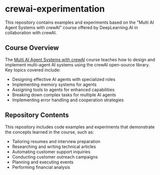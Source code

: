 # crewai-experimentation

This repository contains examples and experiments based on the "Multi AI Agent Systems with crewAI" course offered by DeepLearning.AI in collaboration with crewAI.

## Course Overview

The [Multi AI Agent Systems with crewAI](https://www.deeplearning.ai/short-courses/multi-ai-agent-systems-with-crewai/) course teaches how to design and implement multi-agent AI systems using the crewAI open-source library. Key topics covered include:

- Designing effective AI agents with specialized roles
- Implementing memory systems for agents
- Assigning tools to agents for enhanced capabilities
- Breaking down complex tasks for multiple AI agents
- Implementing error handling and cooperation strategies

## Repository Contents

This repository includes code examples and experiments that demonstrate the concepts learned in the course, such as:

- Tailoring resumes and interview preparation
- Researching and writing technical articles
- Automating customer support inquiries
- Conducting customer outreach campaigns
- Planning and executing events
- Performing financial analysis
